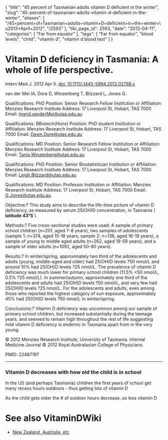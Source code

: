 {
    "title": "45 percent of Tasmanian adults vitamin D deficient in the winter",
    "slug": "45-percent-of-tasmanian-adults-vitamin-d-deficient-in-the-winter",
    "aliases": [
        "/45+percent+of+Tasmanian+adults+vitamin+D+deficient+in+the+winter+\u2013+April+2012",
        "/2593"
    ],
    "tiki_page_id": 2593,
    "date": "2012-04-11",
    "categories": [
        "Far from equator"
    ],
    "tags": [
        "Far from equator",
        "blood levels",
        "child",
        "vitamin d",
        "vitamin d blood test"
    ]
}


# Vitamin D deficiency in Tasmania: A whole of life perspective.

Intern Med J. 2012 Apr 5. [doi: 10.1111/j.1445-5994.2012.02788.x](https://doi.org/10.1111/j.1445-5994.2012.02788.x)

van der Mei IA, Dore D, Winzenberg T, Blizzard L, Jones G.

Qualifications: PhD Position: Senior Research Fellow Institution or Affiliation: Menzies Research Institute Address: 17 Liverpool St, Hobart, TAS 7000 Email: Ingrid.vanderMei@utas.edu.au 

Qualifications: BBiotech(Hons) Position: PhD student Institution or Affiliation: Menzies Research Institute Address: 17 Liverpool St, Hobart, TAS 7000 Email: Dawn.Dore@utas.edu.au

Qualifications: MD Position: Senior Research Fellow Institution or Affiliation: Menzies Research Institute Address: 17 Liverpool St, Hobart, TAS 7000 Email: Tania.Winzenberg@utas.edu.au 

Qualifications: PhD Position: Senior Biostatistician Institution or Affiliation: Menzies Research Institute Address: 17 Liverpool St, Hobart, TAS 7000 Email: Leigh.Blizzard@utas.edu.au 

Qualifications: MD Position: Professor Institution or Affiliation: Menzies Research Institute Address: 17 Liverpool St, Hobart, TAS 7000 Email: G.Jones@utas.edu.au.

Objective:? This study aims to describe the life-time picture of vitamin D deficiency, as measured by serum 25(OH)D concentration, in Tasmania ( **latitude 43°S** ). 

Methods:? Five cross-sectional studies were used: A sample of primary school children (n=201, aged 7-8 years), two samples of adolescents (sample 1: n=374, aged 15-18 years; sample 2: n=136, aged 16-19 years), a sample of young to middle aged adults (n=262, aged 19-59 years), and a sample of older adults (n=1092, aged 50-80 years). 

Results:? In winter/spring, approximately two third of the adolescents and adults (young, middle-aged and older) had 25(OH)D levels ?50 nmol/L and around 10% had 25(OH)D levels ?25 nmol/L. The prevalence of vitamin D deficiency was much lower for primary school children (11.5% <50 nmol/L, 0.5% ?25 nmol/L). In summer/autumn, approximately one third of the adolescents and adults had 25(OH)D levels ?50 nmol/L, and very few had 25(OH)D levels ?25 nmol/L. For the adolescents and adults, even among those who reported the highest category of sun exposure, approximately 45% had 25(OH)D levels ?50 nmol/L in winter/spring. 

Conclusions:? Vitamin D deficiency was uncommon among our sample of primary school children, but increased substantially during the teenage years, and seemed to remain high throughout the rest of life suggesting mild vitamin D deficiency is endemic in Tasmania apart from in the very young.

© 2012 Menzies Research Institute, University of Tasmania. Internal Medicine Journal © 2012 Royal Australasian College of Physicians.

PMID: 22487197

---

### Vitamin D decreases with how old the child is in school

In the US (and perhaps Tasmania) children the first years of school get many recess hours outdoors - thus getting lots of vitamin D

As the child gets older the # of outdoor hours decrease, so less vitamin D

# See also VitaminDWiki

* [New Zealand, Australia, etc](/tags/new-zealand-australia-etc.html)
